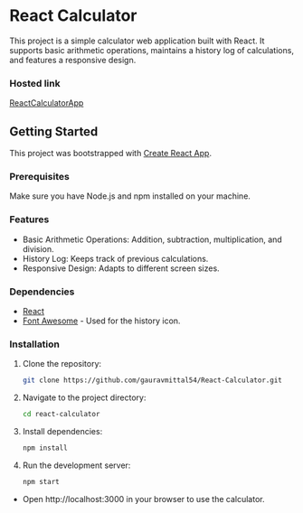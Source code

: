 # React Calculator

This project is a simple calculator web application built with React. It supports basic arithmetic operations, maintains a history log of calculations, and features a responsive design.

### Hosted link
[ReactCalculatorApp](https://reactcalculatorapp-yneh.onrender.com/)

## Getting Started

This project was bootstrapped with [Create React App](https://github.com/facebook/create-react-app).

### Prerequisites

Make sure you have Node.js and npm installed on your machine.

### Features

- Basic Arithmetic Operations: Addition, subtraction, multiplication, and division.
- History Log: Keeps track of previous calculations.
- Responsive Design: Adapts to different screen sizes.

### Dependencies
- [React](https://react.dev/)
- [Font Awesome](https://fontawesome.com/) - Used for the history icon.

### Installation

1. Clone the repository:

    ```bash
    git clone https://github.com/gauravmittal54/React-Calculator.git
    ```

2. Navigate to the project directory:

    ```bash
    cd react-calculator
    ```

3. Install dependencies:

    ```bash
    npm install
    ```

4. Run the development server:

    ```bash
    npm start
    ```
    
- Open http://localhost:3000 in your browser to use the calculator.



